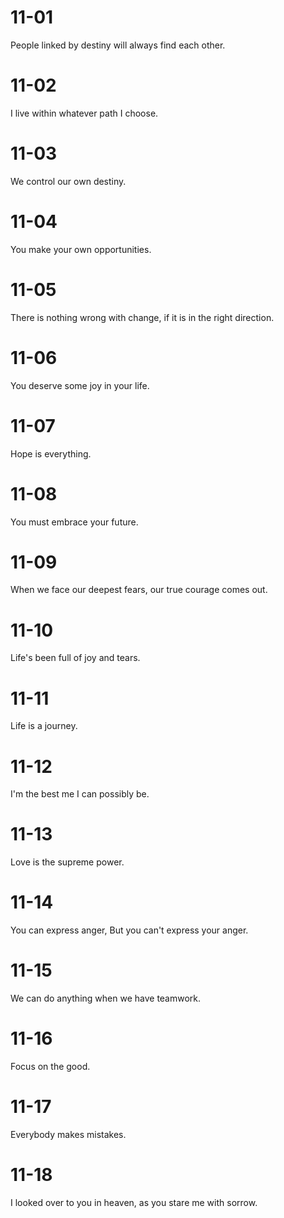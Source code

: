# 11-01

People linked by destiny will always find each other.

# 11-02

I live within whatever path I choose.

# 11-03

We control our own destiny.

# 11-04

You make your own opportunities.

# 11-05

There is nothing wrong with change, if it is in the right direction.

# 11-06

You deserve some joy in your life.

# 11-07

Hope is everything.

# 11-08

You must  embrace your future.

# 11-09

When we face our deepest fears, our true courage comes out.

# 11-10

Life's been full of joy and tears.

# 11-11

Life is a journey.

# 11-12

I'm the best me I can possibly be.

# 11-13

Love is the supreme power.

# 11-14

You can express anger, But you can't express your anger.

# 11-15

We can do anything when we have teamwork.

# 11-16

Focus on the good.

# 11-17

Everybody makes mistakes.

# 11-18

I looked over to you in heaven, as you stare me with sorrow.